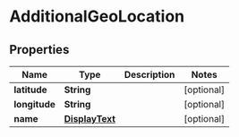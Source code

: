 # AdditionalGeoLocation

## Properties
Name | Type | Description | Notes
------------ | ------------- | ------------- | -------------
**latitude** | **String** |  |  [optional]
**longitude** | **String** |  |  [optional]
**name** | [**DisplayText**](DisplayText.md) |  |  [optional]
